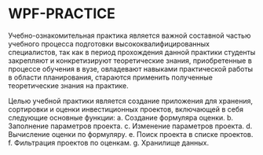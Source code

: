# WPF-PRACTICE

Учебно-ознакомительная практика является важной составной частью учебного процесса подготовки высококвалифицированных специалистов, так как в период прохождения данной практики студенты закрепляют и конкретизируют теоретические знания, приобретенные в процессе обучения в вузе, овладевают навыками практической работы в области планирования, стараются применить полученные теоретические знания на практике.

Целью учебной практики является создание приложения для хранения, сортировки и оценки инвестиционных проектов, включающей в себя следующие основные функции:
a.	Создание формуляра оценки.
b.	Заполнение параметров проекта.
c.	Изменение параметров проекта. 
d.	Вычисление оценки по формуляру.
e.	Поиск проекта в списке проектов.
f.	Фильтрация проектов по оценкам.
g.	Хранилище данных.
